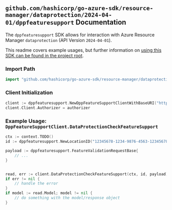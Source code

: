 
## `github.com/hashicorp/go-azure-sdk/resource-manager/dataprotection/2024-04-01/dppfeaturesupport` Documentation

The `dppfeaturesupport` SDK allows for interaction with Azure Resource Manager `dataprotection` (API Version `2024-04-01`).

This readme covers example usages, but further information on [using this SDK can be found in the project root](https://github.com/hashicorp/go-azure-sdk/tree/main/docs).

### Import Path

```go
import "github.com/hashicorp/go-azure-sdk/resource-manager/dataprotection/2024-04-01/dppfeaturesupport"
```


### Client Initialization

```go
client := dppfeaturesupport.NewDppFeatureSupportClientWithBaseURI("https://management.azure.com")
client.Client.Authorizer = authorizer
```


### Example Usage: `DppFeatureSupportClient.DataProtectionCheckFeatureSupport`

```go
ctx := context.TODO()
id := dppfeaturesupport.NewLocationID("12345678-1234-9876-4563-123456789012", "location")

payload := dppfeaturesupport.FeatureValidationRequestBase{
	// ...
}


read, err := client.DataProtectionCheckFeatureSupport(ctx, id, payload)
if err != nil {
	// handle the error
}
if model := read.Model; model != nil {
	// do something with the model/response object
}
```

